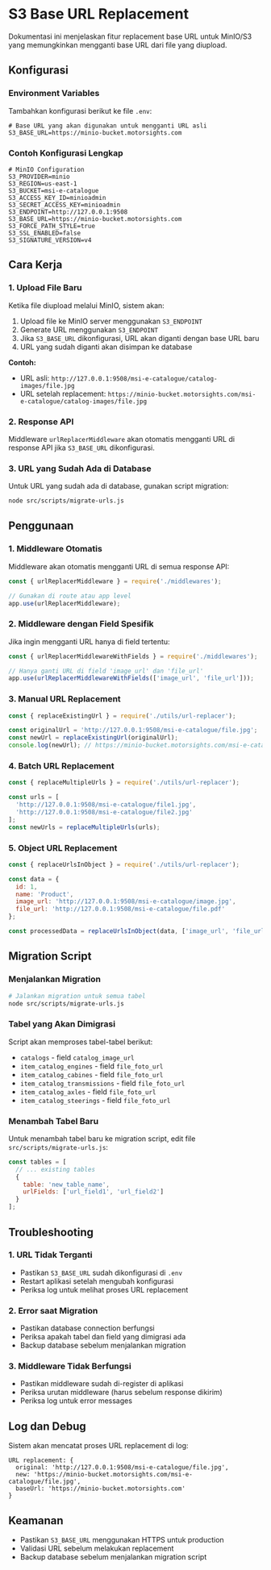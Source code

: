 # S3 Base URL Replacement

Dokumentasi ini menjelaskan fitur replacement base URL untuk MinIO/S3 yang memungkinkan mengganti base URL dari file yang diupload.

## Konfigurasi

### Environment Variables

Tambahkan konfigurasi berikut ke file `.env`:

```env
# Base URL yang akan digunakan untuk mengganti URL asli
S3_BASE_URL=https://minio-bucket.motorsights.com
```

### Contoh Konfigurasi Lengkap

```env
# MinIO Configuration
S3_PROVIDER=minio
S3_REGION=us-east-1
S3_BUCKET=msi-e-catalogue
S3_ACCESS_KEY_ID=minioadmin
S3_SECRET_ACCESS_KEY=minioadmin
S3_ENDPOINT=http://127.0.0.1:9508
S3_BASE_URL=https://minio-bucket.motorsights.com
S3_FORCE_PATH_STYLE=true
S3_SSL_ENABLED=false
S3_SIGNATURE_VERSION=v4
```

## Cara Kerja

### 1. Upload File Baru

Ketika file diupload melalui MinIO, sistem akan:

1. Upload file ke MinIO server menggunakan `S3_ENDPOINT`
2. Generate URL menggunakan `S3_ENDPOINT` 
3. Jika `S3_BASE_URL` dikonfigurasi, URL akan diganti dengan base URL baru
4. URL yang sudah diganti akan disimpan ke database

**Contoh:**
- URL asli: `http://127.0.0.1:9508/msi-e-catalogue/catalog-images/file.jpg`
- URL setelah replacement: `https://minio-bucket.motorsights.com/msi-e-catalogue/catalog-images/file.jpg`

### 2. Response API

Middleware `urlReplacerMiddleware` akan otomatis mengganti URL di response API jika `S3_BASE_URL` dikonfigurasi.

### 3. URL yang Sudah Ada di Database

Untuk URL yang sudah ada di database, gunakan script migration:

```bash
node src/scripts/migrate-urls.js
```

## Penggunaan

### 1. Middleware Otomatis

Middleware akan otomatis mengganti URL di semua response API:

```javascript
const { urlReplacerMiddleware } = require('./middlewares');

// Gunakan di route atau app level
app.use(urlReplacerMiddleware);
```

### 2. Middleware dengan Field Spesifik

Jika ingin mengganti URL hanya di field tertentu:

```javascript
const { urlReplacerMiddlewareWithFields } = require('./middlewares');

// Hanya ganti URL di field 'image_url' dan 'file_url'
app.use(urlReplacerMiddlewareWithFields(['image_url', 'file_url']));
```

### 3. Manual URL Replacement

```javascript
const { replaceExistingUrl } = require('./utils/url-replacer');

const originalUrl = 'http://127.0.0.1:9508/msi-e-catalogue/file.jpg';
const newUrl = replaceExistingUrl(originalUrl);
console.log(newUrl); // https://minio-bucket.motorsights.com/msi-e-catalogue/file.jpg
```

### 4. Batch URL Replacement

```javascript
const { replaceMultipleUrls } = require('./utils/url-replacer');

const urls = [
  'http://127.0.0.1:9508/msi-e-catalogue/file1.jpg',
  'http://127.0.0.1:9508/msi-e-catalogue/file2.jpg'
];
const newUrls = replaceMultipleUrls(urls);
```

### 5. Object URL Replacement

```javascript
const { replaceUrlsInObject } = require('./utils/url-replacer');

const data = {
  id: 1,
  name: 'Product',
  image_url: 'http://127.0.0.1:9508/msi-e-catalogue/image.jpg',
  file_url: 'http://127.0.0.1:9508/msi-e-catalogue/file.pdf'
};

const processedData = replaceUrlsInObject(data, ['image_url', 'file_url']);
```

## Migration Script

### Menjalankan Migration

```bash
# Jalankan migration untuk semua tabel
node src/scripts/migrate-urls.js
```

### Tabel yang Akan Dimigrasi

Script akan memproses tabel-tabel berikut:

- `catalogs` - field `catalog_image_url`
- `item_catalog_engines` - field `file_foto_url`
- `item_catalog_cabines` - field `file_foto_url`
- `item_catalog_transmissions` - field `file_foto_url`
- `item_catalog_axles` - field `file_foto_url`
- `item_catalog_steerings` - field `file_foto_url`

### Menambah Tabel Baru

Untuk menambah tabel baru ke migration script, edit file `src/scripts/migrate-urls.js`:

```javascript
const tables = [
  // ... existing tables
  {
    table: 'new_table_name',
    urlFields: ['url_field1', 'url_field2']
  }
];
```

## Troubleshooting

### 1. URL Tidak Terganti

- Pastikan `S3_BASE_URL` sudah dikonfigurasi di `.env`
- Restart aplikasi setelah mengubah konfigurasi
- Periksa log untuk melihat proses URL replacement

### 2. Error saat Migration

- Pastikan database connection berfungsi
- Periksa apakah tabel dan field yang dimigrasi ada
- Backup database sebelum menjalankan migration

### 3. Middleware Tidak Berfungsi

- Pastikan middleware sudah di-register di aplikasi
- Periksa urutan middleware (harus sebelum response dikirim)
- Periksa log untuk error messages

## Log dan Debug

Sistem akan mencatat proses URL replacement di log:

```
URL replacement: {
  original: 'http://127.0.0.1:9508/msi-e-catalogue/file.jpg',
  new: 'https://minio-bucket.motorsights.com/msi-e-catalogue/file.jpg',
  baseUrl: 'https://minio-bucket.motorsights.com'
}
```

## Keamanan

- Pastikan `S3_BASE_URL` menggunakan HTTPS untuk production
- Validasi URL sebelum melakukan replacement
- Backup database sebelum menjalankan migration script
